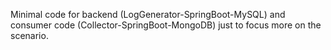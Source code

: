Minimal code for backend (LogGenerator-SpringBoot-MySQL) and consumer code (Collector-SpringBoot-MongoDB) just to focus more on the scenario.
